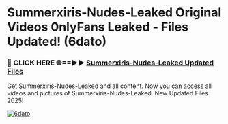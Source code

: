 # Summerxiris-Nudes-Leaked Original Videos 0nlyFans Leaked - Files Updated! (6dato)

<h3>🔴 CLICK HERE 🌐==►► <a href="https://tinyurl.com/yc6ubb5a" rel="nofollow">Summerxiris-Nudes-Leaked Updated Files</a></h3>

Get Summerxiris-Nudes-Leaked and all content. Now you can access all videos and pictures of Summerxiris-Nudes-Leaked. New Updated Files 2025!

[![6dato](https://i.imgur.com/7eu0CRL.gif)](https://tinyurl.com/yc6ubb5a)
